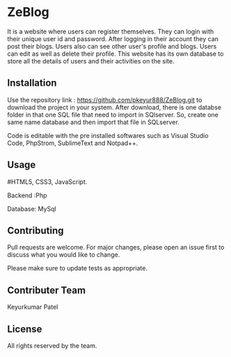 # ZeBlog 
It is a website where users can register themselves. They can login with their unique user id and password. After logging in their account they can post their blogs. Users also can see other user's profile and blogs. Users can edit as well as delete their profile. This website has its own database to store all the details of users and their activities on the site.

## Installation  
Use the repository link : https://github.com/pkeyur888/ZeBlog.git to download the project in your system. After download, there is one databse folder in that one SQL file that need to import in SQlserver. So, create one same name database and then import that file in SQLserver.

Code is editable with the pre installed softwares such as Visual Studio Code, PhpStrom, SublimeText and Notpad++.

## Usage
#HTML5, CSS3, JavaScript.

Backend :Php

Database: MySql

## Contributing
Pull requests are welcome. For major changes, please open an issue first to discuss what you would like to change.

Please make sure to update tests as appropriate.

## Contributer Team 
Keyurkumar Patel 

## License
All rights reserved by the team.

